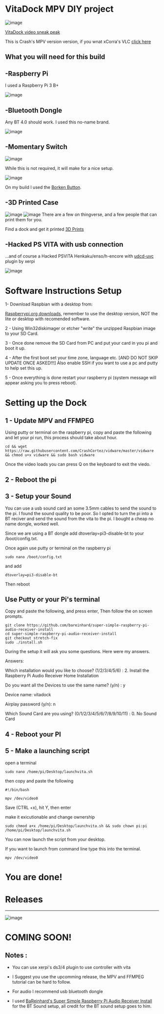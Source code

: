 # VitaDock MPV DIY project
![image](https://github.com/CrashCortez/vitadock-setup/blob/master/icons/dock.jpg)

[VitaDock video sneak peak](https://youtu.be/uhU4KG8FZ6s)

This is Crash's MPV version version, if you wnat xCorra's VLC [click here](https://github.com/CrashCortez/vitadock-vlc)

What you will need for this build
------------------------------------
-Raspberry Pi
----
I used a Raspberry Pi 3 B+

![image](https://github.com/CrashCortez/vitadock-setup/blob/master/icons/pi3b+.jpg)

-Bluetooth Dongle
-----

Any BT 4.0 should work. I used this no-name brand.

![image](https://github.com/CrashCortez/vitadock-setup/blob/master/icons/bt%20dongle.jpg)

-Momentary Switch
-------

![image](https://github.com/CrashCortez/vitadock-setup/blob/master/icons/momentary.jpg)

While this is not required, it will make for a nice setup.

![image](https://github.com/CrashCortez/vitadock-setup/blob/master/icons/borken.jpg)

On my build I used the [Borken Button](https://www.youtube.com/watch?v=A08IrJ3ECuA).  

-3D Printed Case
--------
![image](https://github.com/CrashCortez/vitadock-setup/blob/master/icons/dock.jpg)
![image](https://github.com/CrashCortez/vitadock-setup/blob/master/icons/back.jpg)
There are a few on thingverse, and a few people that can print them for you.

Find a dock and get it printed [3D Prints](https://www.thingiverse.com/search?q=vita+raspberry+pi&dwh=875cb8a1f5323f8)

-Hacked PS VITA with usb connection
-------
...and of course a Hacked PSVITA Henkaku/enso/h-encore with [udcd-uvc](https://github.com/xerpi/vita-udcd-uvc) plugin by xerpi

![image](https://github.com/CrashCortez/vitadock-setup/blob/master/icons/vita.jpg)

# Software Instructions Setup


1- Download Raspbian with a desktop from:

[Raspberrypi.org downloads](https://www.raspberrypi.org/downloads/raspbian/), remember to use the desktop version, NOT the lite or desktop with recomended software.

2 - Using Win32diskimager or etcher "write" the unzipped Raspbian image to your SD Card. 

3 - Once done remove the SD Card from PC and put your card in you pi and boot it up.

4 - After the first boot set your time zone, language etc. [AND DO NOT SKIP UPDATE ONCE ASKED!!!] Also enable SSH if you want to use a pc and putty to help set this up.

5 - Once everything is done restart your raspberry pi (system message will appear asking you to press reboot).


# Setting up the Dock

1 - Update MPV and FFMPEG
----
Using putty or terminal on the raspberry pi, copy and paste the following and let your pi run, this process should take about hour.

```
cd && wget https://raw.githubusercontent.com/CrashCortez/vidware/master/vidware && chmod u+x vidware && sudo bash vidware
```
Once the video loads you can press Q on the keyboard to exit the viedo.

2 - Reboot the pi
---------

3 - Setup your Sound
-----
You can use a usb sound card an some 3.5mm cables to send the sound to the pi. I found the sound quality to be poor. So I opted to turn the pi into a BT reciver and send the sound from the vita to the pi. I bought a cheap no name dongle, worked well. 

Since we are using a BT dongle add dtoverlay=pi3-disable-bt to your /boot/config.txt.

Once again use putty or terminal on the raspberry pi
```
sudo nano /boot/config.txt
```
and add 
```
dtoverlay=pi3-disable-bt
```
Then reboot 

Use Putty or your Pi's terminal
-------------

Copy and paste the following, and press enter, Then follow the on screen prompts.
```
git clone https://github.com/bareinhard/super-simple-raspberry-pi-audio-receiver-install
cd super-simple-raspberry-pi-audio-receiver-install
git checkout stretch-fix
sudo ./install.sh
```
During the setup it will ask you some questions. Here were my answers.

Answers:

Which installation would you like to choose? (1/2/3/4/5/6) : 2. Install the Raspberry Pi Audio Receiver Home Installation 

Do you want all the Devices to use the same name? (y/n) : y 

Device name: vitadock 

Airplay password (y/n): n 

Which Sound Card are you using? (0/1/2/3/4/5/6/7/8/9/10/11) : 0. No Sound Card


4 - Reboot your PI
--------

5 - Make a launching script
-----
open a terminal

```shell
sudo nano /home/pi/Desktop/launchvita.sh
```

then copy and paste the following

```shell
#!/bin/bash

mpv /dev/video0
```

Save (CTRL +x), hit Y, then enter

make it exicutionable and change ownership
```shell
sudo chmod a+x /home/pi/Desktop/launchvita.sh && sudo chown pi:pi /home/pi/Desktop/launchvita.sh
```
You can now launch the script from your desktop.

If you want to launch from command line type this into the terminal.

```shell
mpv /dev/video0
```
# You are done! 

# Releases
--------
![image](https://github.com/CrashCortez/vitadock-setup/blob/master/icons/image.jpg)

 
# COMING SOON!

Notes :
--------

- You can use xerpi's ds3/4 plugin to use controller with vita

- I Suggest you use the upcomming release, the MPV and FFMPEG tutorial can be hard to follow.

- For audio I recommend usb bluetooth dongle

- I used [BaReinhard's Super Simple Raspberry Pi Audio Receiver Install](https://github.com/BaReinhard/Super-Simple-Raspberry-Pi-Audio-Receiver-Install) for the BT Sound setup, all credit for the BT sound setup goes to him.
